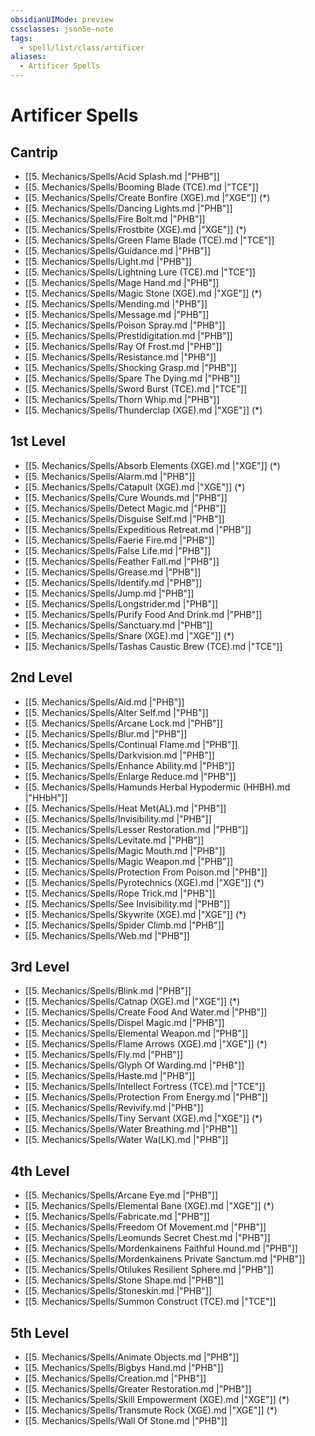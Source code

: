 ```yaml
---
obsidianUIMode: preview
cssclasses: json5e-note
tags:
  - spell/list/class/artificer
aliases:
  - Artificer Spells
---
```

# Artificer Spells

## Cantrip

- [[5. Mechanics/Spells/Acid Splash.md \|"PHB"]]
- [[5. Mechanics/Spells/Booming Blade (TCE).md \|"TCE"]]
- [[5. Mechanics/Spells/Create Bonfire (XGE).md \|"XGE"]] (\*)
- [[5. Mechanics/Spells/Dancing Lights.md \|"PHB"]]
- [[5. Mechanics/Spells/Fire Bolt.md \|"PHB"]]
- [[5. Mechanics/Spells/Frostbite (XGE).md \|"XGE"]] (\*)
- [[5. Mechanics/Spells/Green Flame Blade (TCE).md \|"TCE"]]
- [[5. Mechanics/Spells/Guidance.md \|"PHB"]]
- [[5. Mechanics/Spells/Light.md \|"PHB"]]
- [[5. Mechanics/Spells/Lightning Lure (TCE).md \|"TCE"]]
- [[5. Mechanics/Spells/Mage Hand.md \|"PHB"]]
- [[5. Mechanics/Spells/Magic Stone (XGE).md \|"XGE"]] (\*)
- [[5. Mechanics/Spells/Mending.md \|"PHB"]]
- [[5. Mechanics/Spells/Message.md \|"PHB"]]
- [[5. Mechanics/Spells/Poison Spray.md \|"PHB"]]
- [[5. Mechanics/Spells/Prestidigitation.md \|"PHB"]]
- [[5. Mechanics/Spells/Ray Of Frost.md \|"PHB"]]
- [[5. Mechanics/Spells/Resistance.md \|"PHB"]]
- [[5. Mechanics/Spells/Shocking Grasp.md \|"PHB"]]
- [[5. Mechanics/Spells/Spare The Dying.md \|"PHB"]]
- [[5. Mechanics/Spells/Sword Burst (TCE).md \|"TCE"]]
- [[5. Mechanics/Spells/Thorn Whip.md \|"PHB"]]
- [[5. Mechanics/Spells/Thunderclap (XGE).md \|"XGE"]] (\*)

## 1st Level

- [[5. Mechanics/Spells/Absorb Elements (XGE).md \|"XGE"]] (\*)
- [[5. Mechanics/Spells/Alarm.md \|"PHB"]]
- [[5. Mechanics/Spells/Catapult (XGE).md \|"XGE"]] (\*)
- [[5. Mechanics/Spells/Cure Wounds.md \|"PHB"]]
- [[5. Mechanics/Spells/Detect Magic.md \|"PHB"]]
- [[5. Mechanics/Spells/Disguise Self.md \|"PHB"]]
- [[5. Mechanics/Spells/Expeditious Retreat.md \|"PHB"]]
- [[5. Mechanics/Spells/Faerie Fire.md \|"PHB"]]
- [[5. Mechanics/Spells/False Life.md \|"PHB"]]
- [[5. Mechanics/Spells/Feather Fall.md \|"PHB"]]
- [[5. Mechanics/Spells/Grease.md \|"PHB"]]
- [[5. Mechanics/Spells/Identify.md \|"PHB"]]
- [[5. Mechanics/Spells/Jump.md \|"PHB"]]
- [[5. Mechanics/Spells/Longstrider.md \|"PHB"]]
- [[5. Mechanics/Spells/Purify Food And Drink.md \|"PHB"]]
- [[5. Mechanics/Spells/Sanctuary.md \|"PHB"]]
- [[5. Mechanics/Spells/Snare (XGE).md \|"XGE"]] (\*)
- [[5. Mechanics/Spells/Tashas Caustic Brew (TCE).md \|"TCE"]]

## 2nd Level

- [[5. Mechanics/Spells/Aid.md \|"PHB"]]
- [[5. Mechanics/Spells/Alter Self.md \|"PHB"]]
- [[5. Mechanics/Spells/Arcane Lock.md \|"PHB"]]
- [[5. Mechanics/Spells/Blur.md \|"PHB"]]
- [[5. Mechanics/Spells/Continual Flame.md \|"PHB"]]
- [[5. Mechanics/Spells/Darkvision.md \|"PHB"]]
- [[5. Mechanics/Spells/Enhance Ability.md \|"PHB"]]
- [[5. Mechanics/Spells/Enlarge Reduce.md \|"PHB"]]
- [[5. Mechanics/Spells/Hamunds Herbal Hypodermic (HHBH).md \|"HHbH"]]
- [[5. Mechanics/Spells/Heat Met(AL).md \|"PHB"]]
- [[5. Mechanics/Spells/Invisibility.md \|"PHB"]]
- [[5. Mechanics/Spells/Lesser Restoration.md \|"PHB"]]
- [[5. Mechanics/Spells/Levitate.md \|"PHB"]]
- [[5. Mechanics/Spells/Magic Mouth.md \|"PHB"]]
- [[5. Mechanics/Spells/Magic Weapon.md \|"PHB"]]
- [[5. Mechanics/Spells/Protection From Poison.md \|"PHB"]]
- [[5. Mechanics/Spells/Pyrotechnics (XGE).md \|"XGE"]] (\*)
- [[5. Mechanics/Spells/Rope Trick.md \|"PHB"]]
- [[5. Mechanics/Spells/See Invisibility.md \|"PHB"]]
- [[5. Mechanics/Spells/Skywrite (XGE).md \|"XGE"]] (\*)
- [[5. Mechanics/Spells/Spider Climb.md \|"PHB"]]
- [[5. Mechanics/Spells/Web.md \|"PHB"]]

## 3rd Level

- [[5. Mechanics/Spells/Blink.md \|"PHB"]]
- [[5. Mechanics/Spells/Catnap (XGE).md \|"XGE"]] (\*)
- [[5. Mechanics/Spells/Create Food And Water.md \|"PHB"]]
- [[5. Mechanics/Spells/Dispel Magic.md \|"PHB"]]
- [[5. Mechanics/Spells/Elemental Weapon.md \|"PHB"]]
- [[5. Mechanics/Spells/Flame Arrows (XGE).md \|"XGE"]] (\*)
- [[5. Mechanics/Spells/Fly.md \|"PHB"]]
- [[5. Mechanics/Spells/Glyph Of Warding.md \|"PHB"]]
- [[5. Mechanics/Spells/Haste.md \|"PHB"]]
- [[5. Mechanics/Spells/Intellect Fortress (TCE).md \|"TCE"]]
- [[5. Mechanics/Spells/Protection From Energy.md \|"PHB"]]
- [[5. Mechanics/Spells/Revivify.md \|"PHB"]]
- [[5. Mechanics/Spells/Tiny Servant (XGE).md \|"XGE"]] (\*)
- [[5. Mechanics/Spells/Water Breathing.md \|"PHB"]]
- [[5. Mechanics/Spells/Water Wa(LK).md \|"PHB"]]

## 4th Level

- [[5. Mechanics/Spells/Arcane Eye.md \|"PHB"]]
- [[5. Mechanics/Spells/Elemental Bane (XGE).md \|"XGE"]] (\*)
- [[5. Mechanics/Spells/Fabricate.md \|"PHB"]]
- [[5. Mechanics/Spells/Freedom Of Movement.md \|"PHB"]]
- [[5. Mechanics/Spells/Leomunds Secret Chest.md \|"PHB"]]
- [[5. Mechanics/Spells/Mordenkainens Faithful Hound.md \|"PHB"]]
- [[5. Mechanics/Spells/Mordenkainens Private Sanctum.md \|"PHB"]]
- [[5. Mechanics/Spells/Otilukes Resilient Sphere.md \|"PHB"]]
- [[5. Mechanics/Spells/Stone Shape.md \|"PHB"]]
- [[5. Mechanics/Spells/Stoneskin.md \|"PHB"]]
- [[5. Mechanics/Spells/Summon Construct (TCE).md \|"TCE"]]

## 5th Level

- [[5. Mechanics/Spells/Animate Objects.md \|"PHB"]]
- [[5. Mechanics/Spells/Bigbys Hand.md \|"PHB"]]
- [[5. Mechanics/Spells/Creation.md \|"PHB"]]
- [[5. Mechanics/Spells/Greater Restoration.md \|"PHB"]]
- [[5. Mechanics/Spells/Skill Empowerment (XGE).md \|"XGE"]] (\*)
- [[5. Mechanics/Spells/Transmute Rock (XGE).md \|"XGE"]] (\*)
- [[5. Mechanics/Spells/Wall Of Stone.md \|"PHB"]]
